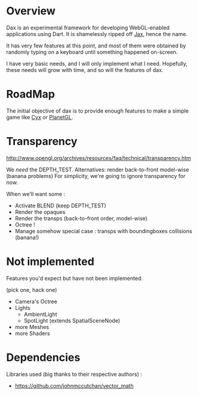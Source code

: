 
Overview
========

Dax is an experimental framework for developing WebGL-enabled applications using Dart.
It is shamelessly ripped off [Jax](https://github.com/sinisterchipmunk/jax), hence the name.

It has very few features at this point, and most of them were obtained by
randomly typing on a keyboard until something happened on-screen.

I have very basic needs, and I will only implement what I need.
Hopefully, these needs will grow with time, and so will the features of dax.


RoadMap
=======

The initial objective of dax is to provide enough features
to make a simple game like [Cyx](http://antoine.goutenoir.com/games/cyx/) or
[PlanetGL](http://planet.gl/).


Transparency
============

http://www.opengl.org/archives/resources/faq/technical/transparency.htm

We *need* the DEPTH_TEST. Alternatives: render back-to-front model-wise (banana problems)
For simplicity, we're going to ignore transparency for now.

When we'll want some :

- Activate BLEND (keep DEPTH_TEST)
- Render the opaques
- Render the transps (back-to-front order, model-wise)
- Octree !
- Manage somehow special case : transps with boundingboxes collisions (banana!)

Not implemented
===============

Features you'd expect but have not been implemented.

(pick one, hack one)

- Camera's Octree
- Lights
  - AmbientLight
  - SpotLight (extends SpatialSceneNode)
- more Meshes
- more Shaders


Dependencies
============

Libraries used (big thanks to their respective authors) :

- https://github.com/johnmccutchan/vector_math 
